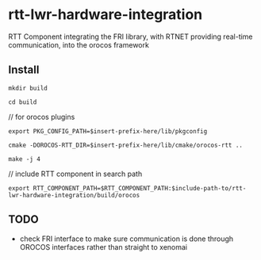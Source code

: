 # rtt-lwr-hardware-integration
RTT Component integrating the FRI library, with RTNET providing real-time communication, into the orocos framework

## Install

`mkdir build`

`cd build`

// for orocos plugins

`export PKG_CONFIG_PATH=$insert-prefix-here/lib/pkgconfig`

`cmake -DOROCOS-RTT_DIR=$insert-prefix-here/lib/cmake/orocos-rtt ..`

`make -j 4`

// include RTT component in search path

`export RTT_COMPONENT_PATH=$RTT_COMPONENT_PATH:$include-path-to/rtt-lwr-hardware-integration/build/orocos`

## TODO

- check FRI interface to make sure communication is done through OROCOS interfaces rather than straight to xenomai
